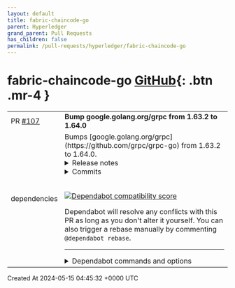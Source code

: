 ```yaml
---
layout: default
title: fabric-chaincode-go
parent: Hyperledger
grand_parent: Pull Requests
has_children: false
permalink: /pull-requests/hyperledger/fabric-chaincode-go
---
```


# fabric-chaincode-go <span class="fs-3 right-align">[GitHub](https://github.com/hyperledger/fabric-chaincode-go){: .btn .mr-4 }</span>


<div>
    <table>
        <tr>
            <td>
                PR <a href="https://github.com/hyperledger/fabric-chaincode-go/pull/107" class=".btn">#107</a>
            </td>
            <td>
                <b>
                    Bump google.golang.org/grpc from 1.63.2 to 1.64.0
                </b>
            </td>
        </tr>
        <tr>
            <td>
                <span class="chip">dependencies</span>
            </td>
            <td>
                Bumps [google.golang.org/grpc](https://github.com/grpc/grpc-go) from 1.63.2 to 1.64.0.
<details>
<summary>Release notes</summary>
<p><em>Sourced from <a href="https://github.com/grpc/grpc-go/releases">google.golang.org/grpc's releases</a>.</em></p>
<blockquote>
<h2>Release 1.64.0</h2>
<h1>API Changes</h1>
<ul>
<li>stats: Deprecate <code>InPayload.Data</code> and <code>OutPayload.Data</code>; they were experimental and will be deleted in the next release (<a href="https://redirect.github.com/grpc/grpc-go/issues/7121">#7121</a>)</li>
</ul>
<h1>Behavior Changes</h1>
<ul>
<li>codec: Remove handling of environment variable <code>GRPC_GO_ADVERTISE_COMPRESSORS</code> to suppress setting supported compressors in <code>grpc-accept-encoding</code> header.  Compressors will always be advertised, as they have been by default for some time (<a href="https://redirect.github.com/grpc/grpc-go/issues/7203">#7203</a>)</li>
</ul>
<h1>New Features</h1>
<ul>
<li>resolver/dns: Add <code>SetMinResolutionInterval</code> to set the minimum interval at which DNS re-resolutions may occur (<a href="https://redirect.github.com/grpc/grpc-go/issues/6962">#6962</a>)
<ul>
<li>Special Thanks: <a href="https://github.com/HomayoonAlimohammadi"><code>@​HomayoonAlimohammadi</code></a></li>
</ul>
</li>
<li>peer/peer: Implement the <code>fmt.Stringer</code> interface for pretty printing <code>Peer</code>, and</li>
<li>metadata/metadata: Implement the <code>fmt.Stringer</code> interface for pretty printing <code>MD</code> (<a href="https://redirect.github.com/grpc/grpc-go/issues/7137">#7137</a>)
<ul>
<li>Special Thanks: <a href="https://github.com/AnomalRoil"><code>@​AnomalRoil</code></a></li>
</ul>
</li>
</ul>
<h1>Performance Improvements</h1>
<ul>
<li>client: Improve RPC performance by reducing work while holding a lock (<a href="https://redirect.github.com/grpc/grpc-go/issues/7132">#7132</a>)</li>
</ul>
<h1>Bug Fixes</h1>
<ul>
<li>transport/server: Display the proper timeout value when keepalive pings are not ack'd in time (<a href="https://redirect.github.com/grpc/grpc-go/issues/7038">#7038</a>)
<ul>
<li>Special Thanks: <a href="https://github.com/BatmanAoD"><code>@​BatmanAoD</code></a></li>
</ul>
</li>
<li>channelz: Fix bug that was causing the subchannel's target to be unset (<a href="https://redirect.github.com/grpc/grpc-go/issues/7189">#7189</a>)</li>
<li>stats: Fix bug where peer was not set in context when calling stats handler for <code>OutPayload</code>, <code>InPayload</code>, and <code>End</code> (<a href="https://redirect.github.com/grpc/grpc-go/issues/7096">#7096</a>)</li>
</ul>
<h1>Dependencies</h1>
<ul>
<li>deps: Remove dependency on deprecated <code>github.com/golang/protobuf</code> module (<a href="https://redirect.github.com/grpc/grpc-go/issues/7122">#7122</a>)</li>
</ul>
<h1>Documentation</h1>
<ul>
<li>grpc: Deprecate <code>WithBlock</code>, <code>WithReturnConnectionError</code>, <code>FailOnNonTempDialError</code> which are ignored by <code>NewClient</code> (<a href="https://redirect.github.com/grpc/grpc-go/issues/7097">#7097</a>)
<ul>
<li>Special Thanks: <a href="https://github.com/pellared"><code>@​pellared</code></a></li>
</ul>
</li>
<li>grpc: Deprecate <code>Dial</code> and <code>DialContext</code>.  These will continue to be supported throughout 1.x, but are deprecated to direct users to <code>NewClient</code>  (See <a href="https://redirect.github.com/grpc/grpc-go/issues/7090">#7090</a> for more information)</li>
<li>examples: Add custom lb example (<a href="https://redirect.github.com/grpc/grpc-go/issues/6691">#6691</a>)</li>
</ul>
</blockquote>
</details>
<details>
<summary>Commits</summary>
<ul>
<li><a href="https://github.com/grpc/grpc-go/commit/fa274d77904729c2893111ac292048d56dcf0bb1"><code>fa274d7</code></a> Change version to 1.64.0 (<a href="https://redirect.github.com/grpc/grpc-go/issues/7218">#7218</a>)</li>
<li><a href="https://github.com/grpc/grpc-go/commit/6b413c8351abd92f8f9953bb9b41fc9e2262b99c"><code>6b413c8</code></a> xds: Surround two <code>Infof</code> calls that use <code>pretty.ToJSON</code> with <code>V(2)</code> checks (...</li>
<li><a href="https://github.com/grpc/grpc-go/commit/2dbbcefef2db79dcbe0ee25c1bdf040c4613ae9a"><code>2dbbcef</code></a> resolver/dns: Add docstring to SetMinResolutionInterval (<a href="https://redirect.github.com/grpc/grpc-go/issues/7217">#7217</a>)</li>
<li><a href="https://github.com/grpc/grpc-go/commit/070d9c793af46df05f24b4de548509627606f5b7"><code>070d9c7</code></a> codes: replace %q to %d in error string when invalid code is an integer (<a href="https://redirect.github.com/grpc/grpc-go/issues/7188">#7188</a>)</li>
<li><a href="https://github.com/grpc/grpc-go/commit/5d24ee2bd170a0c2c636b7d1ebc7ebdd3ecf81ac"><code>5d24ee2</code></a> xds: store server config for LRS server in xdsresource.ClusterUpdate (<a href="https://redirect.github.com/grpc/grpc-go/issues/7191">#7191</a>)</li>
<li><a href="https://github.com/grpc/grpc-go/commit/c76f686c517261380b0a9a98d16510f271e4895e"><code>c76f686</code></a> advancedTLS: Rename get root certs related pieces (<a href="https://redirect.github.com/grpc/grpc-go/issues/7207">#7207</a>)</li>
<li><a href="https://github.com/grpc/grpc-go/commit/f591e3b82f76ee56ed32d53579332200242a10dc"><code>f591e3b</code></a> codec: remove option to suppress setting supported compressors in headers (<a href="https://redirect.github.com/grpc/grpc-go/issues/7">#7</a>...</li>
<li><a href="https://github.com/grpc/grpc-go/commit/b4f7947184ed45e72283a37aeaf214e38c35bc63"><code>b4f7947</code></a> github: remove dependabot (<a href="https://redirect.github.com/grpc/grpc-go/issues/7208">#7208</a>)</li>
<li><a href="https://github.com/grpc/grpc-go/commit/0561c78c9dcb5876a140ff7be97f0f37abc36ec8"><code>0561c78</code></a> client: add user-friendly error message of LB policy update timed out (<a href="https://redirect.github.com/grpc/grpc-go/issues/7206">#7206</a>)</li>
<li><a href="https://github.com/grpc/grpc-go/commit/9d9c1fbd60cfd34608b731aa12a968d2f61a36d1"><code>9d9c1fb</code></a> peer: remove change detector test (<a href="https://redirect.github.com/grpc/grpc-go/issues/7204">#7204</a>)</li>
<li>Additional commits viewable in <a href="https://github.com/grpc/grpc-go/compare/v1.63.2...v1.64.0">compare view</a></li>
</ul>
</details>
<br />


[![Dependabot compatibility score](https://dependabot-badges.githubapp.com/badges/compatibility_score?dependency-name=google.golang.org/grpc&package-manager=go_modules&previous-version=1.63.2&new-version=1.64.0)](https://docs.github.com/en/github/managing-security-vulnerabilities/about-dependabot-security-updates#about-compatibility-scores)

Dependabot will resolve any conflicts with this PR as long as you don't alter it yourself. You can also trigger a rebase manually by commenting `@dependabot rebase`.

[//]: # (dependabot-automerge-start)
[//]: # (dependabot-automerge-end)

---

<details>
<summary>Dependabot commands and options</summary>
<br />

You can trigger Dependabot actions by commenting on this PR:
- `@dependabot rebase` will rebase this PR
- `@dependabot recreate` will recreate this PR, overwriting any edits that have been made to it
- `@dependabot merge` will merge this PR after your CI passes on it
- `@dependabot squash and merge` will squash and merge this PR after your CI passes on it
- `@dependabot cancel merge` will cancel a previously requested merge and block automerging
- `@dependabot reopen` will reopen this PR if it is closed
- `@dependabot close` will close this PR and stop Dependabot recreating it. You can achieve the same result by closing it manually
- `@dependabot show <dependency name> ignore conditions` will show all of the ignore conditions of the specified dependency
- `@dependabot ignore this major version` will close this PR and stop Dependabot creating any more for this major version (unless you reopen the PR or upgrade to it yourself)
- `@dependabot ignore this minor version` will close this PR and stop Dependabot creating any more for this minor version (unless you reopen the PR or upgrade to it yourself)
- `@dependabot ignore this dependency` will close this PR and stop Dependabot creating any more for this dependency (unless you reopen the PR or upgrade to it yourself)


</details>
            </td>
        </tr>
    </table>
    <div class="right-align">
        Created At 2024-05-15 04:45:32 +0000 UTC
    </div>
</div>

